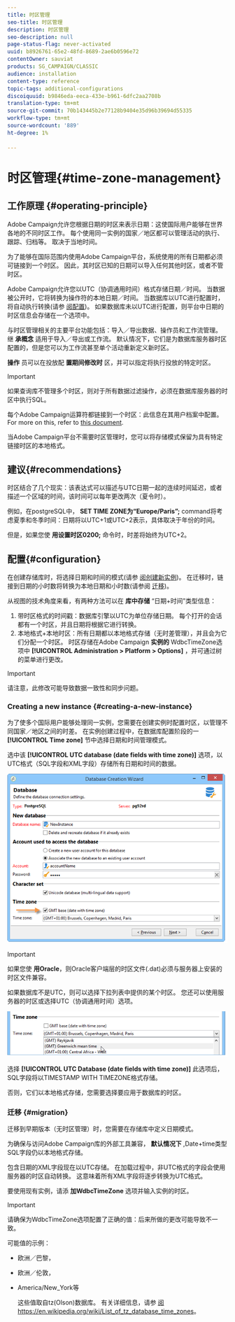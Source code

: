 ```yaml
---
title: 时区管理
seo-title: 时区管理
description: 时区管理
seo-description: null
page-status-flag: never-activated
uuid: b8926761-65e2-48fd-8689-2ae6b0596e72
contentOwner: sauviat
products: SG_CAMPAIGN/CLASSIC
audience: installation
content-type: reference
topic-tags: additional-configurations
discoiquuid: b9846eda-eeca-433e-b961-6dfc2aa2708b
translation-type: tm+mt
source-git-commit: 70b143445b2e77128b9404e35d96b39694d55335
workflow-type: tm+mt
source-wordcount: '889'
ht-degree: 1%

---
```



# 时区管理{#time-zone-management}

## 工作原理 {#operating-principle}

Adobe Campaign允许您根据日期的时区来表示日期：这使国际用户能够在世界各地的不同时区工作。 每个使用同一实例的国家／地区都可以管理活动的执行、跟踪、归档等。 取决于当地时间。

为了能够在国际范围内使用Adobe Campaign平台，系统使用的所有日期都必须可链接到一个时区。 因此，其时区已知的日期可以导入任何其他时区，或者不管时区。

Adobe Campaign允许您以UTC（协调通用时间）格式存储日期／时间。 当数据被公开时，它将转换为操作符的本地日期／时间。 当数据库以UTC进行配置时，将自动执行转换(请参 [阅配置](#configuration))。 如果数据库未以UTC进行配置，则平台中日期的时区信息会存储在一个选项中。

与时区管理相关的主要平台功能包括：导入／导出数据、操作员和工作流管理。 继 **承概念** 适用于导入／导出或工作流。 默认情况下，它们是为数据库服务器时区配置的，但是您可以为工作流甚至单个活动重新定义新时区。

**操作** 员可以在投放配 **置期间修改时** 区，并可以指定将执行投放的特定时区。

>[!IMPORTANT]
>
>如果查询库不管理多个时区，则对于所有数据过滤操作，必须在数据库服务器的时区中执行SQL。

每个Adobe Campaign运算符都链接到一个时区：此信息在其用户档案中配置。 For more on this, refer to [this document](../../platform/using/access-management.md).

当Adobe Campaign平台不需要时区管理时，您可以将存储模式保留为具有特定链接时区的本地格式。

## 建议{#recommendations}

时区结合了几个现实：该表达式可以描述与UTC日期一起的连续时间延迟，或者描述一个区域的时间，该时间可以每年更改两次（夏令时）。

例如，在postgreSQL中， **SET TIME ZONE为“Europe/Paris”;** command将考虑夏季和冬季时间：日期将以UTC+1或UTC+2表示，具体取决于年份的时间。

但是，如果您使 **用设置时区0200;** 命令时，时差将始终为UTC+2。

## 配置{#configuration}

在创建存储库时，将选择日期和时间的模式(请参 [阅创建新实例](#creating-a-new-instance))。 在迁移时，链接到日期的小时数将转换为本地日期和小时数(请参阅 [迁移](#migration))。

从视图的技术角度来看，有两种方法可以在 **库中存储** “日期+时间”类型信息：

1. 带时区格式的时间戳：数据库引擎以UTC为单位存储日期。 每个打开的会话都有一个时区，并且日期将根据它进行转换。
1. 本地格式+本地时区：所有日期都以本地格式存储（无时差管理），并且会为它们分配一个时区。 时区存储在Adobe Campaign **实例的** WdbcTimeZone选项中 **[!UICONTROL Administration > Platform > Options]** ，并可通过树的菜单进行更改。

>[!IMPORTANT]
>
>请注意，此修改可能导致数据一致性和同步问题。

### Creating a new instance {#creating-a-new-instance}

为了使多个国际用户能够处理同一实例，您需要在创建实例时配置时区，以管理不同国家／地区之间的时差。 在实例创建过程中，在数据库配置阶段的一 **[!UICONTROL Time zone]** 节中选择日期和时间管理模式。

选中该 **[!UICONTROL UTC database (date fields with time zone)]** 选项，以UTC格式（SQL字段和XML字段）存储所有日期和时间的数据。

![](assets/install_wz_select_utc_option.png)

>[!IMPORTANT]
>
>如果您使 **用Oracle**，则Oracle客户端层的时区文件(.dat)必须与服务器上安装的时区文件兼容。

如果数据库不是UTC，则可以选择下拉列表中提供的某个时区。 您还可以使用服务器的时区或选择UTC（协调通用时间）选项。

![](assets/install_wz_unselect_utc_option.png)

选择 **[!UICONTROL UTC Database (date fields with time zone)]** 此选项后，SQL字段将以TIMESTAMP WITH TIMEZONE格式存储。

否则，它们以本地格式存储，您需要选择要应用于数据库的时区。

### 迁移 {#migration}

迁移到早期版本（无时区管理）时，您需要在存储库中定义日期模式。

为确保与访问Adobe Campaign库的外部工具兼容， **默认情况下** ,Date+time类型SQL字段仍以本地格式存储。

包含日期的XML字段现在以UTC存储。 在加载过程中，非UTC格式的字段会使用服务器的时区自动转换。 这意味着所有XML字段将逐步转换为UTC格式。

要使用现有实例，请添 **加WdbcTimeZone** 选项并输入实例的时区。

>[!IMPORTANT]
>
>请确保为WdbcTimeZone选项配置了正确的值：后来所做的更改可能导致不一致。

可能值的示例：

* 欧洲／巴黎，
* 欧洲／伦敦，
* America/New_York等

   这些值取自tz(Olson)数据库。 有关详细信息，请参 [阅https://en.wikipedia.org/wiki/List_of_tz_database_time_zones](https://en.wikipedia.org/wiki/List_of_tz_database_time_zones)。

